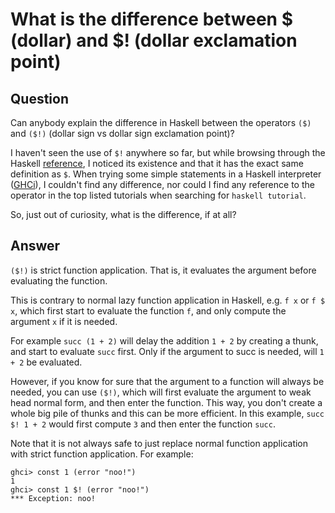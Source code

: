 
# What is the difference between $ (dollar) and $! (dollar exclamation point)

## Question
        
Can anybody explain the difference in Haskell between the operators `($)` and `($!)` (dollar sign vs dollar sign exclamation point)?

I haven't seen the use of `$!` anywhere so far, but while browsing through the Haskell [reference](http://www.zvon.org), I noticed its existence and that it has the exact same definition as `$`. When trying some simple statements in a Haskell interpreter ([GHCi](http://www.haskell.org/haskellwiki/GHC/GHCi)), I couldn't find any difference, nor could I find any reference to the operator in the top listed tutorials when searching for `haskell tutorial`.

So, just out of curiosity, what is the difference, if at all?

## Answer
        
`($!)` is strict function application. That is, it evaluates the argument before evaluating the function.

This is contrary to normal lazy function application in Haskell, e.g. `f x` or `f $ x`, which first start to evaluate the function `f`, and only compute the argument `x` if it is needed.

For example `succ (1 + 2)` will delay the addition `1 + 2` by creating a thunk, and start to evaluate `succ` first. Only if the argument to succ is needed, will `1 + 2` be evaluated.

However, if you know for sure that the argument to a function will always be needed, you can use `($!)`, which will first evaluate the argument to weak head normal form, and then enter the function. This way, you don't create a whole big pile of thunks and this can be more efficient. In this example, `succ $! 1 + 2` would first compute `3` and then enter the function `succ`.

Note that it is not always safe to just replace normal function application with strict function application. For example:

    ghci> const 1 (error "noo!")
    1
    ghci> const 1 $! (error "noo!")
    *** Exception: noo!
